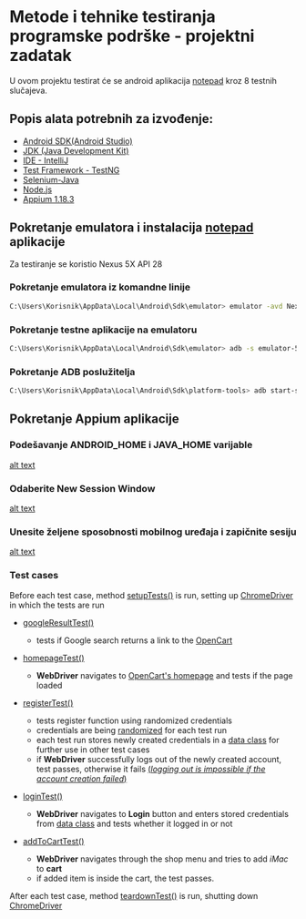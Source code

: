 # Metode i tehnike testiranja programske podrške - projektni zadatak 


U ovom projektu testirat će se android aplikacija [notepad](https://apkpure.com/notepad/com.splendapps.adler) kroz 8 testnih slučajeva.

## Popis alata potrebnih za izvođenje:

- [Android SDK(Android Studio)](https://developer.android.com/studio)
- [JDK (Java Development Kit)](https://www.guru99.com/install-java.html)
- [IDE - IntelliJ](https://www.jetbrains.com/idea/download/#section=windows)
- [Test Framework - TestNG](https://mvnrepository.com/artifact/org.testng/testng)
- [Selenium-Java](https://mvnrepository.com/artifact/org.seleniumhq.selenium/selenium-java)
- [Node.js](https://nodejs.org/en/download/)
- [Appium 1.18.3](https://github.com/appium/appium-desktop/releases/tag/v1.18.3)


## Pokretanje emulatora i instalacija [notepad](https://apkpure.com/notepad/com.splendapps.adler) aplikacije

Za testiranje se koristio Nexus 5X API 28

### Pokretanje emulatora iz komandne linije

```bash
C:\Users\Korisnik\AppData\Local\Android\Sdk\emulator> emulator -avd Nexus_5X_API_28
```
### Pokretanje testne aplikacije na emulatoru
```bash
C:\Users\Korisnik\AppData\Local\Android\Sdk\emulator> adb -s emulator-5554 install <putanja_do_aplikacije>\Notepad_v2.12_apkpure.com.apk
```
### Pokretanje ADB poslužitelja 
```bash
C:\Users\Korisnik\AppData\Local\Android\Sdk\platform-tools> adb start-server
```

## Pokretanje Appium aplikacije

### Podešavanje ANDROID_HOME i JAVA_HOME varijable
[alt text](https://github.com/MarojeRaguz/mttpp/blob/main/src/resources/images/environmentVariables.png)

### Odaberite New Session Window
[alt text](https://github.com/MarojeRaguz/mttpp/blob/main/src/resources/images/newSessionWindow.png)

### Unesite željene sposobnosti mobilnog uređaja i zapičnite sesiju

[alt text](https://github.com/MarojeRaguz/mttpp/blob/main/src/resources/images/serverProperties.png)




### Test cases
Before each test case, method [setupTests()](https://github.com/mislavkostic/MTTPP_projekt/blob/c20cba0dbb06a457a8ae9a2224b192f5c54ef26d/src/main/java/SeleniumTests.java#L16) is run, setting up [ChromeDriver](https://chromedriver.chromium.org/) in which the tests are run

- [googleResultTest()](https://github.com/mislavkostic/MTTPP_projekt/blob/c20cba0dbb06a457a8ae9a2224b192f5c54ef26d/src/main/java/SeleniumTests.java#L26)
    - tests if Google search returns a link to the [OpenCart](https://demo.opencart.com/)

- [homepageTest()](https://github.com/mislavkostic/MTTPP_projekt/blob/c20cba0dbb06a457a8ae9a2224b192f5c54ef26d/src/main/java/SeleniumTests.java#L38)
    - **WebDriver** navigates to [OpenCart's homepage](https://demo.opencart.com/) and tests if the page loaded

- [registerTest()](https://github.com/mislavkostic/MTTPP_projekt/blob/c20cba0dbb06a457a8ae9a2224b192f5c54ef26d/src/main/java/SeleniumTests.java#L49)
    - tests register function using randomized credentials
    - credentials are being [randomized](https://github.com/mislavkostic/MTTPP_projekt/blob/c20cba0dbb06a457a8ae9a2224b192f5c54ef26d/src/main/java/EmailGenerator.java#L16) for each test run
    - each test run stores newly created credentials in a [data class](https://github.com/mislavkostic/MTTPP_projekt/blob/master/src/main/java/Persona.java) for further use in other test cases
    - if **WebDriver** successfully logs out of the newly created account, test passes, otherwise it fails <u>(*logging out is impossible if the  account creation failed*)</u>

- [loginTest()](https://github.com/mislavkostic/MTTPP_projekt/blob/c20cba0dbb06a457a8ae9a2224b192f5c54ef26d/src/main/java/SeleniumTests.java#L73)
    - **WebDriver** navigates to **Login** button and enters stored credentials from [data class](https://github.com/mislavkostic/MTTPP_projekt/blob/master/src/main/java/Persona.java) and tests whether it logged in or not

- [addToCartTest()](https://github.com/mislavkostic/MTTPP_projekt/blob/c20cba0dbb06a457a8ae9a2224b192f5c54ef26d/src/main/java/SeleniumTests.java#L91)
    - **WebDriver** navigates through the shop menu and tries to add *iMac* to **cart**
    - if added item is inside the cart, the test passes.

After each test case, method [teardownTest()](https://github.com/mislavkostic/MTTPP_projekt/blob/c20cba0dbb06a457a8ae9a2224b192f5c54ef26d/src/main/java/SeleniumTests.java#L114) is run, shutting down [ChromeDriver](https://chromedriver.chromium.org/)
